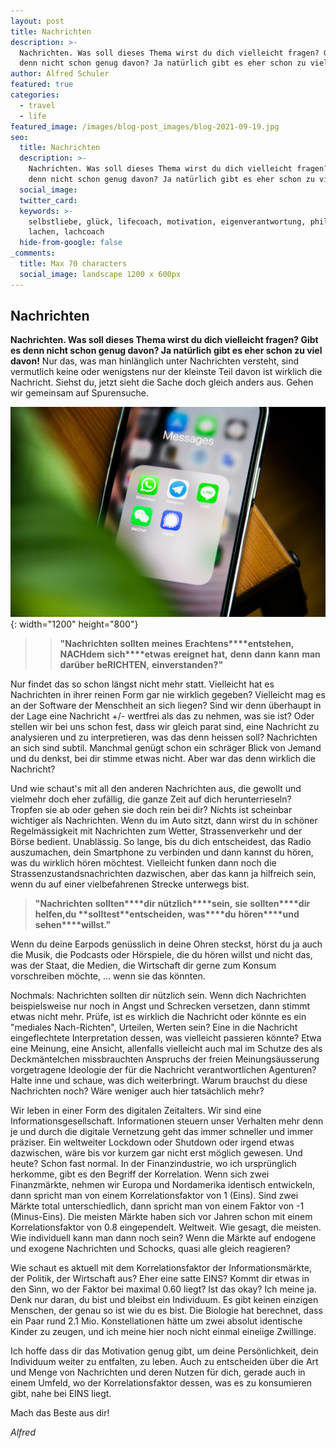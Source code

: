 ```yaml
---
layout: post
title: Nachrichten
description: >-
  Nachrichten. Was soll dieses Thema wirst du dich vielleicht fragen? Gibt es
  denn nicht schon genug davon? Ja natürlich gibt es eher schon zu viel davon!
author: Alfred Schuler
featured: true
categories:
  - travel
  - life
featured_image: /images/blog-post_images/blog-2021-09-19.jpg
seo:
  title: Nachrichten
  description: >-
    Nachrichten. Was soll dieses Thema wirst du dich vielleicht fragen? Gibt es
    denn nicht schon genug davon? Ja natürlich gibt es eher schon zu viel davon!
  social_image:
  twitter_card:
  keywords: >-
    selbstliebe, glück, lifecoach, motivation, eigenverantwortung, philosophie,
    lachen, lachcoach
  hide-from-google: false
_comments:
  title: Max 70 characters
  social_image: landscape 1200 x 600px
---
```

## Nachrichten

**Nachrichten. Was soll dieses Thema wirst du dich vielleicht fragen? Gibt es denn nicht schon genug davon? Ja natürlich gibt es eher schon zu viel davon\!** Nur das, was man hinlänglich unter Nachrichten versteht, sind vermutlich keine oder wenigstens nur der kleinste Teil davon ist wirklich die Nachricht. Siehst du, jetzt sieht die Sache doch gleich anders aus. Gehen wir gemeinsam auf Spurensuche.

![](/images/blog-post_images/blog-2021-09-19.jpg){: width="1200" height="800"}

> > **"Nachrichten** **sollten** **meines** **Erachtens****entstehen,** **NACHdem** **sich****etwas** **ereignet** **hat,** **denn** **dann** **kann** **man** **darüber** **beRICHTEN,** **einverstanden?"**

Nur findet das so schon längst nicht mehr statt. Vielleicht hat es Nachrichten in ihrer reinen Form gar nie wirklich gegeben? Vielleicht mag es an der Software der Menschheit an sich liegen? Sind wir denn überhaupt in der Lage eine Nachricht +/- wertfrei als das zu nehmen, was sie ist? Oder stellen wir bei uns schon fest, dass wir gleich parat sind, eine Nachricht zu analysieren und zu interpretieren, was das denn heissen soll? Nachrichten an sich sind subtil. Manchmal genügt schon ein schräger Blick von Jemand und du denkst, bei dir stimme etwas nicht. Aber war das denn wirklich die Nachricht?

Und wie schaut's mit all den anderen Nachrichten aus, die gewollt und vielmehr doch eher zufällig, die ganze Zeit auf dich herunterrieseln? Tropfen sie ab oder gehen sie doch rein bei dir? Nichts ist scheinbar wichtiger als Nachrichten. Wenn du im Auto sitzt, dann wirst du in schöner Regelmässigkeit mit Nachrichten zum Wetter, Strassenverkehr und der Börse bedient. Unablässig. So lange, bis du dich entscheidest, das Radio auszumachen, dein Smartphone zu verbinden und dann kannst du hören, was du wirklich hören möchtest. Vielleicht funken dann noch die Strassenzustandsnachrichten dazwischen, aber das kann ja hilfreich sein, wenn du auf einer vielbefahrenen Strecke unterwegs bist.

> **"Nachrichten** **sollten****dir** **nützlich****sein,** **sie** **sollten****dir** **helfen,****du** **solltest****entscheiden,** **was****du** **hören****und** **sehen****willst."**

Wenn du deine Earpods genüsslich in deine Ohren steckst, hörst du ja auch die Musik, die Podcasts oder Hörspiele, die du hören willst und nicht das, was der Staat, die Medien, die Wirtschaft dir gerne zum Konsum vorschreiben möchte, … wenn sie das könnten.

Nochmals: Nachrichten sollten dir nützlich sein. Wenn dich Nachrichten beispielsweise nur noch in Angst und Schrecken versetzen, dann stimmt etwas nicht mehr. Prüfe, ist es wirklich die Nachricht oder könnte es ein "mediales Nach-Richten", Urteilen, Werten sein? Eine in die Nachricht eingeflechtete Interpretation dessen, was vielleicht passieren könnte? Etwa eine Meinung, eine Ansicht, allenfalls vielleicht auch mal im Schutze des als Deckmäntelchen missbrauchten Anspruchs der freien Meinungsäusserung vorgetragene Ideologie der für die Nachricht verantwortlichen Agenturen? Halte inne und schaue, was dich weiterbringt. Warum brauchst du diese Nachrichten noch? Wäre weniger auch hier tatsächlich mehr?

Wir leben in einer Form des digitalen Zeitalters. Wir sind eine Informationsgesellschaft. Informationen steuern unser Verhalten mehr denn je und durch die digitale Vernetzung geht das immer schneller und immer präziser. Ein weltweiter Lockdown oder Shutdown oder irgend etwas dazwischen, wäre bis vor kurzem gar nicht erst möglich gewesen. Und heute? Schon fast normal. In der Finanzindustrie, wo ich ursprünglich herkomme, gibt es den Begriff der Korrelation. Wenn sich zwei Finanzmärkte, nehmen wir Europa und Nordamerika identisch entwickeln, dann spricht man von einem Korrelationsfaktor von 1 (Eins). Sind zwei Märkte total unterschiedlich, dann spricht man von einem Faktor von -1 (Minus-Eins). Die meisten Märkte haben sich vor Jahren schon mit einem Korrelationsfaktor von 0.8 eingependelt. Weltweit. Wie gesagt, die meisten. Wie individuell kann man dann noch sein? Wenn die Märkte auf endogene und exogene Nachrichten und Schocks, quasi alle gleich reagieren?

Wie schaut es aktuell mit dem Korrelationsfaktor der Informationsmärkte, der Politik, der Wirtschaft aus? Eher eine satte EINS? Kommt dir etwas in den Sinn, wo der Faktor bei maximal 0.60 liegt? Ist das okay? Ich meine ja. Denk nur daran, du bist und bleibst ein Individuum. Es gibt keinen einzigen Menschen, der genau so ist wie du es bist. Die Biologie hat berechnet, dass ein Paar rund 2.1 Mio. Konstellationen hätte um zwei absolut identische Kinder zu zeugen, und ich meine hier noch nicht einmal eineiige Zwillinge.

Ich hoffe dass dir das Motivation genug gibt, um deine Persönlichkeit, dein Individuum weiter zu entfalten, zu leben. Auch zu entscheiden über die Art und Menge von Nachrichten und deren Nutzen für dich, gerade auch in einem Umfeld, wo der Korrelationsfaktor dessen, was es zu konsumieren gibt, nahe bei EINS liegt.

Mach das Beste aus dir\!

*Alfred*
